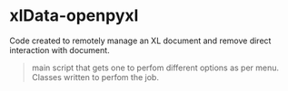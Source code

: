 # xlData-openpyxl
Code created to remotely manage an XL document and remove direct interaction with document.
>main script that gets one to perfom different options as per menu.
>Classes written to perfom the job.
